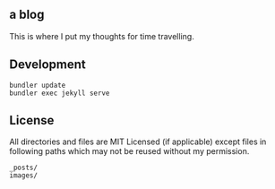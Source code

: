 a blog
------

This is where I put my thoughts for time travelling.

## Development

```
bundler update
bundler exec jekyll serve
```

## License

All directories and files are MIT Licensed (if applicable) except files in following paths which may not be reused without my permission.
```
_posts/
images/
```

